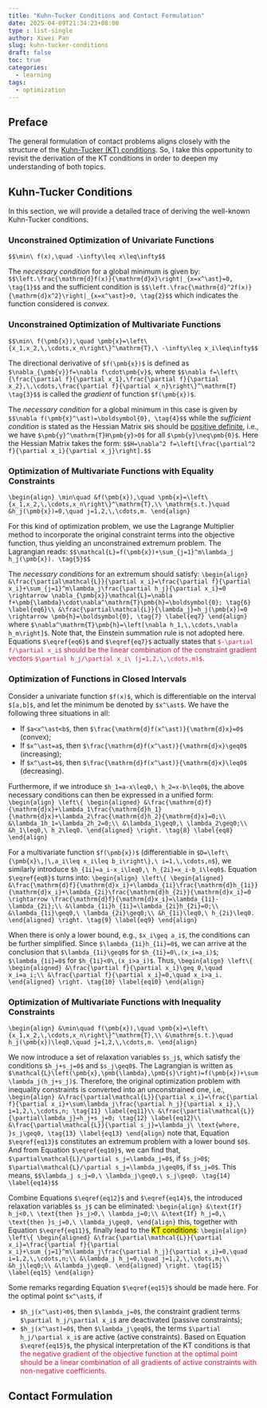 ```yaml
---
title: "Kuhn-Tucker Conditions and Contact Formulation"
date: 2025-04-09T21:34:23+08:00
type : list-single
author: Xiwei Pan
slug: kuhn-tucker-conditions
draft: false
toc: true
categories:
  - learning
tags:
  - optimization
---
```

## Preface
The general formulation of contact problems aligns closely with the structure of the [Kuhn-Tucker (KT) conditions](https://en.wikipedia.org/wiki/Karush%E2%80%93Kuhn%E2%80%93Tucker_conditions). So, I take this opportunity to revisit the derivation of the KT conditions in order to deepen my understanding of both topics.

## Kuhn-Tucker Conditions
In this section, we will provide a detailed trace of deriving the well-known Kuhn-Tucker conditions.
### Unconstrained Optimization of Univariate Functions
`$$\min\ f(x),\quad -\infty\leq x\leq\infty$$`

The *necessary condition* for a global minimum is given by:
`$$\left.\frac{\mathrm{d}f(x)}{\mathrm{d}x}\right|_{x=x^\ast}=0, \tag{1}$$`
and the sufficient condition is
`$$\left.\frac{\mathrm{d}^2f(x)}{\mathrm{d}x^2}\right|_{x=x^\ast}>0, \tag{2}$$`
which indicates the function considered is *convex*.

### Unconstrained Optimization of Multivariate Functions
`$$\min\ f(\pmb{x}),\quad \pmb{x}=\left\{x_1,x_2,\,\cdots,x_n\right\}^\mathrm{T},\ -\infty\leq x_i\leq\infty$$`

The directional derivative of `$f(\pmb{x})$` is defined as `$\nabla_{\pmb{v}}f=\nabla f\cdot\pmb{v}$`, where
`$$\nabla f=\left\{\frac{\partial f}{\partial x_1},\frac{\partial f}{\partial x_2},\,\cdots,\frac{\partial f}{\partial x_n}\right\}^\mathrm{T} \tag{3}$$`
is called the *gradient* of function `$f(\pmb{x})$`.

The *necessary condition* for a global minimum in this case is given by
`$$\nabla f(\pmb{x}^\ast)=\boldsymbol{0}, \tag{4}$$`
while the *sufficient condition* is stated as the Hessian Matrix `$H$` should be [positive definite](https://en.wikipedia.org/wiki/Definite_matrix), i.e., we have `$\pmb{y}^\mathrm{T}H\pmb{y}>0$` for all `$\pmb{y}\neq\pmb{0}$`. Here the Hessian Matrix takes the form:
`$$H=\nabla^2 f=\left[\frac{\partial^2 f}{\partial x_i}{\partial x_j}\right].$$`

### Optimization of Multivariate Functions with Equality Constraints
`\begin{align}
\min\quad &f(\pmb{x}),\quad \pmb{x}=\left\{x_1,x_2,\,\cdots,x_n\right\}^\mathrm{T},\\
\mathrm{s.t.}\quad &h_j(\pmb{x})=0,\quad j=1,2,\,\cdots,m.
\end{align}`

For this kind of optimization problem, we use the Lagrange Multiplier method to incorporate the original constraint terms into the objective function, thus yielding an unconstrained extremum problem. The Lagrangian reads:
`$$\mathcal{L}=f(\pmb{x})+\sum_{j=1}^m\lambda_j h_j(\pmb{x}). \tag{5}$$`

The *necessary conditions* for an extremum should satisfy:
`\begin{align}
&\frac{\partial\mathcal{L}}{\partial x_i}=\frac{\partial f}{\partial x_i}+\sum_{j=1}^m\lambda_j\frac{\partial h_j}{\partial x_i}=0 \rightarrow \nabla_{\pmb{x}}\mathcal{L}=\nabla f+\pmb{\lambda}\cdot\nabla^\mathrm{T}\pmb{h}=\boldsymbol{0}; \tag{6} \label{eq6}\\
&\frac{\partial\mathcal{L}}{\lambda_j}=h_j(\pmb{x})=0 \rightarrow \pmb{h}=\boldsymbol{0}, \tag{7} \label{eq7}
\end{align}`
where `$\nabla^\mathrm{T}\pmb{h}=\left[\nabla h_1,\,\cdots,\nabla h_m\right]$`. Note that, the Einstein summation rule is not adopted here. Equations `$\eqref{eq6}$` and `$\eqref{eq7}$` actually states that <font color=Crimson>`$-\partial f/\partial x_i$` should be the linear combination of the constraint gradient vectors `$\partial h_j/\partial x_i\ (j=1,2,\,\cdots,m)$`.</font>

### Optimization of Functions in Closed Intervals
Consider a univariate function `$f(x)$`, which is differentiable on the interval `$[a,b]$`, and let the minimum be denoted by `$x^\ast$`. We have the following three situations in all:
- If `$a<x^\ast<b$`, then `$\frac{\mathrm{d}f(x^\ast)}{\mathrm{d}x}=0$` (convex);
- If `$x^\ast=a$`, then `$\frac{\mathrm{d}f(x^\ast)}{\mathrm{d}x}\geq0$` (increasing);
- If `$x^\ast=b$`, then `$\frac{\mathrm{d}f(x^\ast)}{\mathrm{d}x}\leq0$` (decreasing).

Furthermore, if we introduce `$h_1=a-x\leq0,\ h_2=x-b\leq0$`, the above necessary conditions can then be expressed in a unified form:
`\begin{align}
\left\{
	\begin{aligned}
	&\frac{\mathrm{d}f}{\mathrm{d}x}+\lambda_1\frac{\mathrm{d}h_1}{\mathrm{d}x}+\lambda_2\frac{\mathrm{d}h_2}{\mathrm{d}x}=0;\\
	&\lambda_1h_1=\lambda_2h_2=0;\\
	&\lambda_1\geq0,\ \lambda_2\geq0;\\
	&h_1\leq0,\ h_2\leq0.
	\end{aligned}
\right. \tag{8} \label{eq8}
\end{align}`

For a multivariate function `$f(\pmb{x})$` (differentiable in `$D=\left\{\pmb{x}\,|\,a_i\leq x_i\leq b_i\right\},\ i=1,\,\cdots,n$`), we similarly introduce `$h_{1i}=a_i-x_i\leq0,\ h_{2i}=x_i-b_i\leq0$`. Equation `$\eqref{eq8}$` turns into:
`\begin{align}
\left\{
	\begin{aligned}
	&\frac{\mathrm{d}f}{\mathrm{d}x_i}+\lambda_{1i}\frac{\mathrm{d}h_{1i}}{\mathrm{d}x_i}+\lambda_{2i}\frac{\mathrm{d}h_{2i}}{\mathrm{d}x_i}=0 \rightarrow \frac{\mathrm{d}f}{\mathrm{d}x_i}=\lambda_{1i}-\lambda_{2i};\\
	&\lambda_{1i}h_{1i}=\lambda_{2i}h_{2i}=0;\\
	&\lambda_{1i}\geq0,\ \lambda_{2i}\geq0;\\
	&h_{1i}\leq0,\ h_{2i}\leq0.
    \end{aligned}
\right. \tag{9} \label{eq9}
\end{align}`

When there is only a lower bound, e.g., `$x_i\geq a_i$`, the conditions can be further simplified. Since `$\lambda_{1i}h_{1i}=0$`, we can arrive at the conclusion that `$\lambda_{1i}\geq0$` for `$h_{1i}=0\,(x_i=a_i)$`; `$\lambda_{1i}=0$` for `$h_{1i}<0\,(x_i>a_i)$`. Thus,
`\begin{align}
\left\{
	\begin{aligned}
	&\frac{\partial f}{\partial x_i}\geq 0,\quad x_i=a_i;\\
	&\frac{\partial f}{\partial x_i}=0,\quad x_i>a_i.
	\end{aligned}
\right. \tag{10} \label{eq10}
\end{align}`

### Optimization of Multivariate Functions with Inequality Constraints
`\begin{align}
&\min\quad f(\pmb{x}),\quad \pmb{x}=\left\{x_1,x_2,\,\cdots,x_n\right\}^\mathrm{T},\\
&\mathrm{s.t.}\quad h_j(\pmb{x})\leq0,\quad j=1,2,\,\cdots,m.
\end{align}`

We now introduce a set of relaxation variables `$s_j$`, which satisfy the conditions `$h_j+s_j=0$` and `$s_j\geq0$`. The Lagrangian is written as `$\mathcal{L}\left(\pmb{x},\pmb{\lambda},\pmb{s}\right)=f(\pmb{x})+\sum\lambda_j(h_j+s_j)$`. Therefore, the original optimization problem with inequality constraints is converted into an unconstrained one, i.e.,
`\begin{align}
&\frac{\partial\mathcal{L}}{\partial x_i}=\frac{\partial f}{\partial x_i}+\sum\lambda_j\frac{\partial h_j}{\partial x_i},\ i=1,2,\,\cdots,n; \tag{11} \label{eq11}\\
&\frac{\partial\mathcal{L}}{\partial\lambda_j}=h_j+s_j=0; \tag{12} \label{eq12}\\
&\frac{\partial\mathcal{L}}{\partial s_j}=\lambda_j\ \text{where, }s_j\geq0, \tag{13} \label{eq13}
\end{align}`
note that, Equation `$\eqref{eq13}$` constitutes an extremum problem with a lower bound `$0$`. And from Equation `$\eqref{eq10}$`, we can find that, `$\partial\mathcal{L}/\partial s_j=\lambda_j=0$`, if `$s_j>0$`; `$\partial\mathcal{L}/\partial s_j=\lambda_j\geq0$`, if `$s_j=0$`. This means,
`$$\lambda_j s_j=0,\ \lambda_j\geq0,\ s_j\geq0. \tag{14} \label{eq14}$$`

Combine Equations `$\eqref{eq12}$` and `$\eqref{eq14}$`, the introduced relaxation variables `$s_j$` can be eliminated:
`\begin{align}
&\text{If} h_j<0,\ \text{then }s_j>0,\ \lambda_j=0;\\
&\text{If} h_j=0,\ \text{then }s_j=0,\ \lambda_j\geq0,
\end{align}`
this, together with Equation `$\eqref{eq11}$`, finally lead to the <mark>KT conditions</mark>:
`\begin{align}
\left\{
	\begin{aligned}
	&\frac{\partial\mathcal{L}}{\partial x_i}=\frac{\partial f}{\partial x_i}+\sum_{j=1}^m\lambda_j\frac{\partial h_j}{\partial x_i}=0,\quad i=1,2,\,\cdots,n;\\
	&\lambda_j h_j=0,\quad j=1,2,\,\cdots,m;\\
	&h_j\leq0;\\
	&\lambda_j\geq0.
	\end{aligned}
\right. \tag{15} \label{eq15}
\end{align}`

Some remarks regarding Equation `$\eqref{eq15}$` should be made here. For the optimal point `$x^\ast$`, if
- `$h_j(x^\ast)<0$`, then `$\lambda_j=0$`, the constraint gradient terms `$\partial h_j/\partial x_i$` are deactivated (passive constraints);
- `$h_j(x^\ast)=0$`, then `$\lambda_j\geq0$`, the terms `$\partial h_j/\partial x_i$` are active (active constraints).
Based on Equation `$\eqref{eq15}$`, the physical interpretation of the KT conditions is that <font color=Crimson>the negative gradient of the objective function at the optimal point should be a linear combination of all gradients of active constraints with non-negative coefficients.</font>

## Contact Formulation